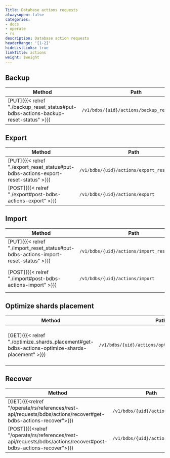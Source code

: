 ```yaml
---
Title: Database actions requests
alwaysopen: false
categories:
- docs
- operate
- rs
description: Database action requests
headerRange: '[1-2]'
hideListLinks: true
linkTitle: actions
weight: $weight
---
```


## Backup

| Method | Path | Description |
|--------|------|-------------|
| [PUT]({{< relref "./backup_reset_status#put-bdbs-actions-backup-reset-status" >}}) | `/v1/bdbs/{uid}/actions/backup_reset_status` | Reset database backup status |

## Export

| Method | Path | Description |
|--------|------|-------------|
| [PUT]({{< relref "./export_reset_status#put-bdbs-actions-export-reset-status" >}}) | `/v1/bdbs/{uid}/actions/export_reset_status` | Reset database export status |
| [POST]({{< relref "./export#post-bdbs-actions-export" >}}) | `/v1/bdbs/{uid}/actions/export` | Initiate database export |

## Import

| Method | Path | Description |
|--------|------|-------------|
| [PUT]({{< relref "./import_reset_status#put-bdbs-actions-import-reset-status" >}}) | `/v1/bdbs/{uid}/actions/import_reset_status` | Reset database import status |
| [POST]({{< relref "./import#post-bdbs-actions-import" >}}) | `/v1/bdbs/{uid}/actions/import` | Initiate manual dataset import |

## Optimize shards placement

| Method | Path | Description |
|--------|------|-------------|
| [GET]({{< relref "./optimize_shards_placement#get-bdbs-actions-optimize-shards-placement" >}}) | `/v1/bdbs/{uid}/actions/optimize_shards_placement` | Get optimized shards placement for a database  |

## Recover

| Method | Path | Description |
|--------|------|-------------|
| [GET]({{<relref "/operate/rs/references/rest-api/requests/bdbs/actions/recover#get-bdbs-actions-recover">}}) | `/v1/bdbs/{uid}/actions/recover` | Get database recovery plan  |
| [POST]({{<relref "/operate/rs/references/rest-api/requests/bdbs/actions/recover#post-bdbs-actions-recover">}}) | `/v1/bdbs/{uid}/actions/recover` | Recover database  |
